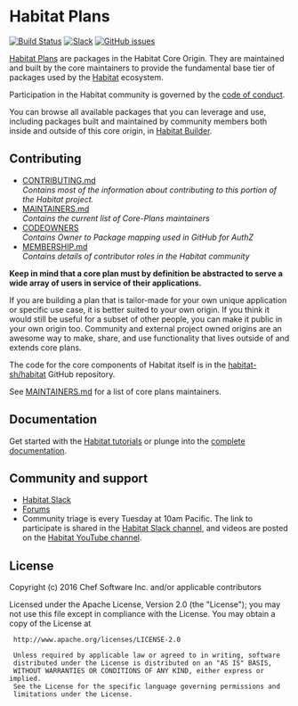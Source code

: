 # Habitat Plans

[![Build Status](https://travis-ci.org/habitat-sh/core-plans.svg?branch=master)](https://travis-ci.org/habitat-sh/core-plans)
[![Slack](http://slack.habitat.sh/badge.svg)](http://slack.habitat.sh/)
[![GitHub issues](https://img.shields.io/github/issues/habitat-sh/core-plans.svg)](https://github.com/habitat-sh/core-plans/issues)

[Habitat Plans](https://www.habitat.sh/docs/concepts-plans/) are packages in the Habitat Core Origin. They are maintained and built by the core maintainers to provide the fundamental base tier of packages used by the [Habitat](https://www.habitat.sh/) ecosystem.

Participation in the Habitat community is governed by the [code of conduct](https://github.com/habitat-sh/habitat/blob/master/CODE_OF_CONDUCT.md).

You can browse all available packages that you can leverage and use, including packages built and maintained by community members both inside and outside of this core origin, in [Habitat Builder](https://bldr.habitat.sh/#/explore).

## Contributing

  - [CONTRIBUTING.md](CONTRIBUTING.md)  
    _Contains most of the information about contributing to this portion of the Habitat project._ 
  - [MAINTAINERS.md](MAINTAINERS.md)  
    _Contains the current list of Core-Plans maintainers_
  - [CODEOWNERS](CODEOWNERS)  
    _Contains Owner to Package mapping used in GitHub for AuthZ_
  - [MEMBERSHIP.md](MEMBERSHIP.md)  
    _Contains details of contributor roles in the Habitat community_

**Keep in mind that a core plan must by definition be abstracted to serve a wide array of users in service of their applications.** 

If you are building a plan that is tailor-made for your own unique application or specific use case, it is better suited to your own origin. If you think it would still be useful for a subset of other people, you can make it public in your own origin too. Community and external project owned origins are an awesome way to make, share, and use functionality that lives outside of and extends core plans.

The code for the core components of Habitat itself is in the [habitat-sh/habitat](https://github.com/habitat-sh/habitat/) GitHub repository.

See [MAINTAINERS.md](MAINTAINERS.md) for a list of core plans maintainers.

## Documentation

Get started with the [Habitat tutorials](https://www.habitat.sh/tutorials/) or plunge into the [complete documentation](https://www.habitat.sh/docs/).

## Community and support

* [Habitat Slack](https://slack.habitat.sh)
* [Forums](https://forums.habitat.sh/)
* Community triage is every Tuesday at 10am Pacific. The link to participate is shared in the [Habitat Slack channel](https://slack.habitat.sh), and videos are posted on the [Habitat YouTube channel](https://youtube.com/channel/UC0wJZeP2dfPZaDUPgvpVpSg).

## License

Copyright (c) 2016 Chef Software Inc. and/or applicable contributors

Licensed under the Apache License, Version 2.0 (the "License");
you may not use this file except in compliance with the License.
You may obtain a copy of the License at

     http://www.apache.org/licenses/LICENSE-2.0

     Unless required by applicable law or agreed to in writing, software
     distributed under the License is distributed on an "AS IS" BASIS,
     WITHOUT WARRANTIES OR CONDITIONS OF ANY KIND, either express or implied.
     See the License for the specific language governing permissions and
     limitations under the License.
